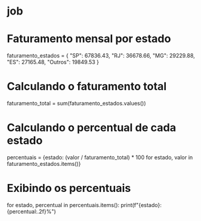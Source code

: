 # job
# Faturamento mensal por estado
faturamento_estados = {
    "SP": 67836.43,
    "RJ": 36678.66,
    "MG": 29229.88,
    "ES": 27165.48,
    "Outros": 19849.53
}

# Calculando o faturamento total
faturamento_total = sum(faturamento_estados.values())

# Calculando o percentual de cada estado
percentuais = {estado: (valor / faturamento_total) * 100 for estado, valor in faturamento_estados.items()}

# Exibindo os percentuais
for estado, percentual in percentuais.items():
    print(f"{estado}: {percentual:.2f}%")
